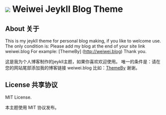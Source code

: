 # ![](http://weiwei.blog/resources/images/logo_24.png) Weiwei Jeykll Blog Theme


## About 关于

This is my jeykll theme for personal blog making, if you like to welcome use.
The only condition is: Please add my blog at the end of your site link weiwei.blog
For example: [ThemeBy] (http://weiwei.blog)
Thank you.


这是我为个人博客制作的jeykll主题，如果你喜欢欢迎使用。
唯一的条件是：请在您的网站尾部添加我的博客链接 weiwei.blog
比如：[ThemeBy](http://weiwei.blog)
谢谢。


## License 共享协议

MIT License.

本主题使用 MIT 协议发布。

